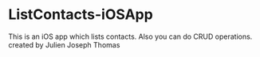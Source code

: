 # ListContacts-iOSApp
This is an iOS app which lists contacts. Also you can do CRUD operations.
created by Julien Joseph Thomas

